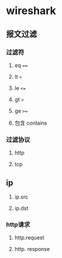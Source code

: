 # wireshark

## 报文过滤

### 过滤符

1. eq `==`

2. lt `<`

3. le `<=`

4. gt `>`

5. ge `>=`

6. 包含 contains

### 过滤协议

1. http

2. tcp

## ip

1. ip.src

2. ip.dst

### http请求

1. http.request

2. http. response


